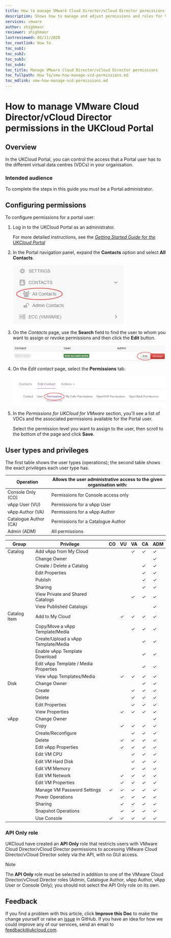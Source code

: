 ```yaml
---
title: How to manage VMware Cloud Director/vCloud Director permissions in the UKCloud Portal
description: Shows how to manage and adjust permissions and roles for VMware Cloud Director/vCloud Director within the UKCloud Portal
services: vmware
author: shighmoor
reviewer: shighmoor
lastreviewed: 06/11/2020
toc_rootlink: How To
toc_sub1: 
toc_sub2:
toc_sub3:
toc_sub4:
toc_title: Manage VMware Cloud Director/vCloud Director permissions
toc_fullpath: How To/vmw-how-manage-vcd-permissions.md
toc_mdlink: vmw-how-manage-vcd-permissions.md
---
```


# How to manage VMware Cloud Director/vCloud Director permissions in the UKCloud Portal

## Overview

In the UKCloud Portal, you can control the access that a Portal user has to the different virtual data centres (VDCs) in your organisation.

### Intended audience

To complete the steps in this guide you must be a Portal administrator.

## Configuring permissions

To configure permissions for a portal user:

1. Log in to the UKCloud Portal as an administrator.

    For more detailed instructions, see the [*Getting Started Guide for the UKCloud Portal*](../portal/ptl-gs.md)

2. In the Portal navigation panel, expand the **Contacts** option and select **All Contacts**.

    ![All Contacts menu option in UKCloud Portal](images/ptl-menu-all-contacts.png)

3. On the *Contacts* page, use the **Search** field to find the user to whom you want to assign or revoke permissions and then click the **Edit** button.

    ![Edit button for Portal contact](images/ptl-contacts-btn-edit.png)

4. On the *Edit contact* page, select the **Permissions** tab.

    ![Permissions tab for Portal contact](images/ptl-contacts-tab-permissions.png)

5. In the *Permissions for UKCloud for VMware* section, you'll see a list of VDCs and the associated permissions available for the Portal user.

    Select the permission level you want to assign to the user, then scroll to the bottom of the page and click **Save**.

## User types and privileges

The first table shows the user types (operations); the second table shows the exact privileges each user type has.

Operation             | Allows the user administrative access to the given organisation with:
----------------------|--------------------------------------------------------------------------------------
Console Only (CO)     | Permissions for Console access only
vApp User (VU)        | Permissions for a vApp User
vApp Author (VA)      | Permissions for a vApp Author
Catalogue Author (CA) | Permissions for a Catalogue Author
Admin (ADM)           | All permissions

Group        | Privilege                              | CO      | VU      | VA      | CA      | ADM
-------------|----------------------------------------|---------|---------|---------|---------|--------
Catalog      | Add vApp from My Cloud                 | &nbsp;  | &nbsp;  | &check; | &check; | &check;
&nbsp;       | Change Owner                           | &nbsp;  | &nbsp;  | &nbsp;  | &nbsp;  | &check;
&nbsp;       | Create / Delete a Catalog              | &nbsp;  | &nbsp;  | &nbsp;  | &check; | &check;
&nbsp;       | Edit Properties                        | &nbsp;  | &nbsp;  | &nbsp;  | &check; | &check;
&nbsp;       | Publish                                | &nbsp;  | &nbsp;  | &nbsp;  | &check; | &check;
&nbsp;       | Sharing                                | &nbsp;  | &nbsp;  | &nbsp;  | &check; | &check;
&nbsp;       | View Private and Shared Catalogs       | &nbsp;  | &nbsp;  | &check; | &check; | &check;
&nbsp;       | View Published Catalogs                | &nbsp;  | &nbsp;  | &nbsp;  | &nbsp;  | &check;
Catalog Item | Add to My Cloud                        | &nbsp;  | &check; | &check; | &check; | &check;
&nbsp;       | Copy/Move a vApp Template/Media        | &nbsp;  | &nbsp;  | &check; | &check; | &check;
&nbsp;       | Create/Upload a vApp Template/Media    | &nbsp;  | &nbsp;  | &nbsp;  | &check; | &check;
&nbsp;       | Enable vApp Template Download          | &nbsp;  | &nbsp;  | &nbsp;  | &check; | &check;
&nbsp;       | Edit vApp Template / Media Properties  | &nbsp;  | &nbsp;  | &nbsp;  | &check; | &check;
&nbsp;       | View vApp Templates/Media              | &nbsp;  | &check; | &check; | &check; | &check;
Disk         | Change Owner                           | &nbsp;  | &nbsp;  | &nbsp;  | &check; | &check;
&nbsp;       | Create                                 | &nbsp;  | &nbsp;  | &check; | &check; | &check;
&nbsp;       | Delete                                 | &nbsp;  | &nbsp;  | &check; | &check; | &check;
&nbsp;       | Edit Properties                        | &nbsp;  | &nbsp;  | &check; | &check; | &check;
&nbsp;       | View Properties                        | &nbsp;  | &check; | &check; | &check; | &check;
vApp         | Change Owner                           | &nbsp;  | &nbsp;  | &nbsp;  | &nbsp;  | &check;
&nbsp;       | Copy                                   | &nbsp;  | &check; | &check; | &check; | &check;
&nbsp;       | Create/Reconfigure                     | &nbsp;  | &nbsp;  | &check; | &check; | &check;
&nbsp;       | Delete                                 | &nbsp;  | &check; | &check; | &check; | &check;
&nbsp;       | Edit vApp Properties                   | &nbsp;  | &check; | &check; | &check; | &check;
&nbsp;       | Edit VM CPU                            | &nbsp;  | &nbsp;  | &check; | &check; | &check;
&nbsp;       | Edit VM Hard Disk                      | &nbsp;  | &nbsp;  | &check; | &check; | &check;
&nbsp;       | Edit VM Memory                         | &nbsp;  | &nbsp;  | &check; | &check; | &check;
&nbsp;       | Edit VM Network                        | &nbsp;  | &check; | &check; | &check; | &check;
&nbsp;       | Edit VM Properties                     | &nbsp;  | &check; | &check; | &check; | &check;
&nbsp;       | Manage VM Password Settings            | &check; | &check; | &check; | &check; | &check;
&nbsp;       | Power Operations                       | &nbsp;  | &check; | &check; | &check; | &check;
&nbsp;       | Sharing                                | &nbsp;  | &check; | &check; | &check; | &check;
&nbsp;       | Snapshot Operations                    | &nbsp;  | &check; | &check; | &check; | &check;
&nbsp;       | Use Console                            | &check; | &check; | &check; | &check; | &check;

### API Only role

UKCloud have created an **API Only** role that restricts users with VMware Cloud Director/vCloud Director permissions to accessing VMware Cloud Director/vCloud Director solely via the API, with no GUI access.

> [!NOTE]
> The **API Only** role must be selected in addition to one of the VMware Cloud Director/vCloud Director roles (Admin, Catalogue Author, vApp Author, vApp User or Console Only); you should not select the API Only role on its own.

## Feedback

If you find a problem with this article, click **Improve this Doc** to make the change yourself or raise an [issue](https://github.com/UKCloud/documentation/issues) in GitHub. If you have an idea for how we could improve any of our services, send an email to <feedback@ukcloud.com>.
